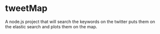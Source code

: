 # tweetMap
A node.js project that will search the keywords on the twitter puts them on the elastic search and plots them on the map.
